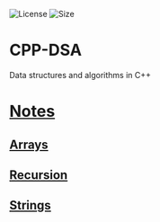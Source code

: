 ![License](https://img.shields.io/github/license/nandanvasudevan/CPP-DSA)
![Size](https://img.shields.io/github/languages/code-size/nandanvasudevan/CPP-DSA)
# CPP-DSA
Data structures and algorithms in C++

# [Notes](./Notes.md)
## [Arrays](./Arrays/ADT/Arrays.md)
## [Recursion](./Recursion/Recursion.md)
## [Strings](./Strings/Strings.md)